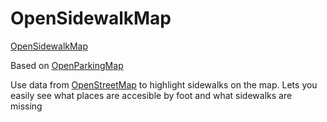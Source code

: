 # OpenSidewalkMap

[OpenSidewalkMap](https://www.opensidewalkmap.com/)

Based on [OpenParkingMap](https://github.com/brandonfcohen1/openparkingmap)

Use data from [OpenStreetMap](https://www.openstreetmap.org/) to highlight sidewalks on the map. Lets you easily see what places are accesible by foot and what sidewalks are missing
